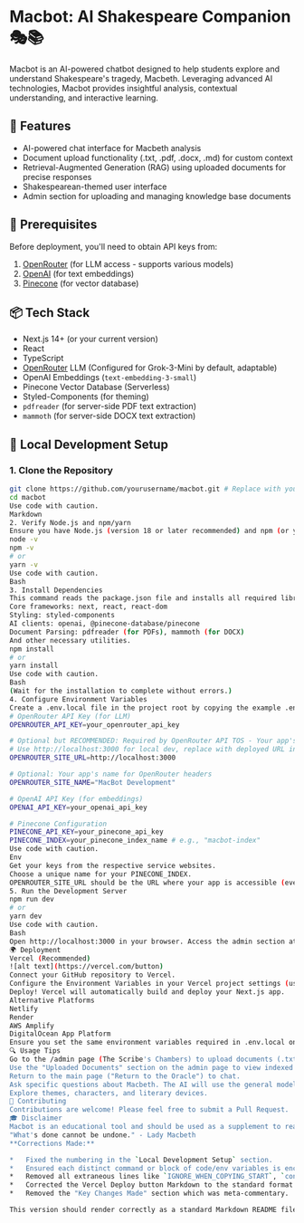 # Macbot: AI Shakespeare Companion 🎭📚

Macbot is an AI-powered chatbot designed to help students explore and understand Shakespeare's tragedy, Macbeth. Leveraging advanced AI technologies, Macbot provides insightful analysis, contextual understanding, and interactive learning.

## 🌟 Features

- AI-powered chat interface for Macbeth analysis
- Document upload functionality (.txt, .pdf, .docx, .md) for custom context
- Retrieval-Augmented Generation (RAG) using uploaded documents for precise responses
- Shakespearean-themed user interface
- Admin section for uploading and managing knowledge base documents

## 🚀 Prerequisites

Before deployment, you'll need to obtain API keys from:
1. [OpenRouter](https://openrouter.ai/) (for LLM access - supports various models)
2. [OpenAI](https://openai.com/) (for text embeddings)
3. [Pinecone](https://www.pinecone.io/) (for vector database)

## 📦 Tech Stack

- Next.js 14+ (or your current version)
- React
- TypeScript
- [OpenRouter](https://openrouter.ai/) LLM (Configured for Grok-3-Mini by default, adaptable)
- OpenAI Embeddings (`text-embedding-3-small`)
- Pinecone Vector Database (Serverless)
- Styled-Components (for theming)
- `pdfreader` (for server-side PDF text extraction)
- `mammoth` (for server-side DOCX text extraction)

## 🔧 Local Development Setup

### 1. Clone the Repository
```bash
git clone https://github.com/yourusername/macbot.git # Replace with your actual repo URL
cd macbot
Use code with caution.
Markdown
2. Verify Node.js and npm/yarn
Ensure you have Node.js (version 18 or later recommended) and npm (or yarn) installed. You can check with:
node -v
npm -v
# or
yarn -v
Use code with caution.
Bash
3. Install Dependencies
This command reads the package.json file and installs all required libraries for the project to run. This includes:
Core frameworks: next, react, react-dom
Styling: styled-components
AI clients: openai, @pinecone-database/pinecone
Document Parsing: pdfreader (for PDFs), mammoth (for DOCX)
And other necessary utilities.
npm install
# or
yarn install
Use code with caution.
Bash
(Wait for the installation to complete without errors.)
4. Configure Environment Variables
Create a .env.local file in the project root by copying the example .env.example (if you have one) or creating it manually. Add the following variables with your actual keys:
# OpenRouter API Key (for LLM)
OPENROUTER_API_KEY=your_openrouter_api_key

# Optional but RECOMMENDED: Required by OpenRouter API TOS - Your app's public URL
# Use http://localhost:3000 for local dev, replace with deployed URL in production
OPENROUTER_SITE_URL=http://localhost:3000

# Optional: Your app's name for OpenRouter headers
OPENROUTER_SITE_NAME="MacBot Development"

# OpenAI API Key (for embeddings)
OPENAI_API_KEY=your_openai_api_key

# Pinecone Configuration
PINECONE_API_KEY=your_pinecone_api_key
PINECONE_INDEX=your_pinecone_index_name # e.g., "macbot-index"
Use code with caution.
Env
Get your keys from the respective service websites.
Choose a unique name for your PINECONE_INDEX.
OPENROUTER_SITE_URL should be the URL where your app is accessible (even localhost during development).
5. Run the Development Server
npm run dev
# or
yarn dev
Use code with caution.
Bash
Open http://localhost:3000 in your browser. Access the admin section at http://localhost:3000/admin.
🌍 Deployment
Vercel (Recommended)
![alt text](https://vercel.com/button)
Connect your GitHub repository to Vercel.
Configure the Environment Variables in your Vercel project settings (using the same names as in .env.local). Remember to set OPENROUTER_SITE_URL to your actual Vercel deployment URL (e.g., https://your-app-name.vercel.app).
Deploy! Vercel will automatically build and deploy your Next.js app.
Alternative Platforms
Netlify
Render
AWS Amplify
DigitalOcean App Platform
Ensure you set the same environment variables required in .env.local on your chosen platform. You might need to configure build settings specific to the platform.
🔍 Usage Tips
Go to the /admin page (The Scribe's Chambers) to upload documents (.txt, .pdf, .docx, .md) into the knowledge base using the "Upload Documents" section.
Use the "Uploaded Documents" section on the admin page to view indexed files and delete them from the Pinecone knowledge base if needed.
Return to the main page ("Return to the Oracle") to chat.
Ask specific questions about Macbeth. The AI will use the general model knowledge and retrieve relevant information from your uploaded documents via RAG.
Explore themes, characters, and literary devices.
🤝 Contributing
Contributions are welcome! Please feel free to submit a Pull Request.
🎓 Disclaimer
Macbot is an educational tool and should be used as a supplement to reading and studying the original text. AI responses, especially those based on RAG, are dependent on the quality and content of the uploaded documents.
"What's done cannot be undone." - Lady Macbeth
**Corrections Made:**

*   Fixed the numbering in the `Local Development Setup` section.
*   Ensured each distinct command or block of code/env variables is enclosed in its own triple-backtick (```) code block with the appropriate language hint (e.g., `bash`, `env`).
*   Removed all extraneous lines like `IGNORE_WHEN_COPYING_START`, `content_copy`, `download`, etc.
*   Corrected the Vercel Deploy button Markdown to the standard format `[![Alt text](Image URL)](Link URL)`.
*   Removed the "Key Changes Made" section which was meta-commentary.

This version should render correctly as a standard Markdown README file.

